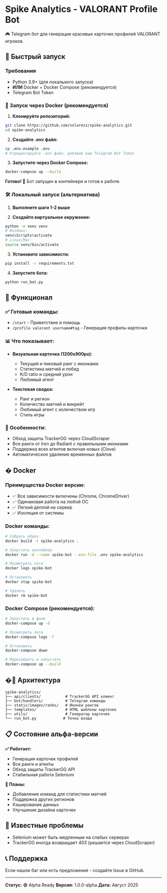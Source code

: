 # Spike Analytics - VALORANT Profile Bot

🎮 Telegram бот для генерации красивых карточек профилей VALORANT игроков.

## 🚀 Быстрый запуск

### Требования
- Python 3.9+ (для локального запуска)
- **ИЛИ** Docker + Docker Compose (рекомендуется)
- Telegram Bot Token

### 🐳 Запуск через Docker (рекомендуется)

1. **Клонируйте репозиторий:**
```bash
git clone https://github.com/solarezz/spike-analytics.git
cd spike-analytics
```

2. **Создайте .env файл:**
```bash
cp .env.example .env
# Отредактируйте .env файл, добавив ваш Telegram Bot Token
```

3. **Запустите через Docker Compose:**
```bash
docker-compose up --build
```

**Готово! 🎉** Бот запущен в контейнере и готов к работе.

### 🛠️ Локальный запуск (альтернатива)

1. **Выполните шаги 1-2 выше**

2. **Создайте виртуальное окружение:**
```bash
python -m venv venv
# Windows:
venv\Scripts\activate
# Linux/Mac:
source venv/bin/activate
```

3. **Установите зависимости:**
```bash
pip install -r requirements.txt
```

4. **Запустите бота:**
```bash
python run_bot.py
```

## 🎯 Функционал

### ✅ Готовые команды:
- `/start` - Приветствие и помощь
- `/profile valorant username#tag` - Генерация профиль-карточки

### 📊 Что показывает:
- **Визуальная карточка (1200x900px):**
  - Текущий и пиковый ранг с иконками
  - Статистика матчей и побед
  - K/D ratio и средний урон
  - Любимый агент
  
- **Текстовая сводка:**
  - Ранг и регион
  - Количество матчей и винрейт
  - Любимый агент с количеством игр
  - Стиль игры

### 🎨 Особенности:
- Обход защиты TrackerGG через CloudScraper
- Все ранги от Iron до Radiant с правильными иконками
- Поддержка всех агентов включая новых (Clove)
- Автоматическое удаление временных файлов

## � Docker

### Преимущества Docker версии:
- ✅ Все зависимости включены (Chrome, ChromeDriver)
- ✅ Одинаковая работа на любой ОС
- ✅ Легкий деплой на сервер
- ✅ Изоляция от системы

### Docker команды:
```bash
# Собрать образ
docker build -t spike-analytics .

# Запустить контейнер
docker run -d --name spike-bot --env-file .env spike-analytics

# Посмотреть логи
docker logs spike-bot

# Остановить
docker stop spike-bot

# Удалить
docker rm spike-bot
```

### Docker Compose (рекомендуется):
```bash
# Запустить в фоне
docker-compose up -d

# Посмотреть логи
docker-compose logs -f

# Остановить
docker-compose down

# Пересобрать и запустить
docker-compose up --build
```

## �🔧 Архитектура

```
spike-analytics/
├── api/clients/           # TrackerGG API клиент
├── bot/handlers/          # Telegram команды
├── static/images/ranks/   # Иконки рангов
├── templates/             # HTML шаблоны карточек
├── utils/                 # Генератор карточек
└── run_bot.py            # Точка входа
```

## 📋 Состояние альфа-версии

**✅ Работает:**
- Генерация карточек профилей
- Все ранги и агенты
- Обход защиты TrackerGG API
- Стабильная работа Selenium

**🔧 Планы:**
- Добавление команд для статистики матчей
- Поддержка других регионов
- Кэширование данных
- Улучшение дизайна карточек

## 🐛 Известные проблемы

- Selenium может быть медленным на слабых серверах
- TrackerGG иногда возвращает 403 (решается через CloudScraper)

## 📞 Поддержка

Если нашли баг или есть предложения - создайте Issue в GitHub.

---
**Статус:** 🟢 Alpha Ready
**Версия:** 1.0.0-alpha
**Дата:** Август 2025
